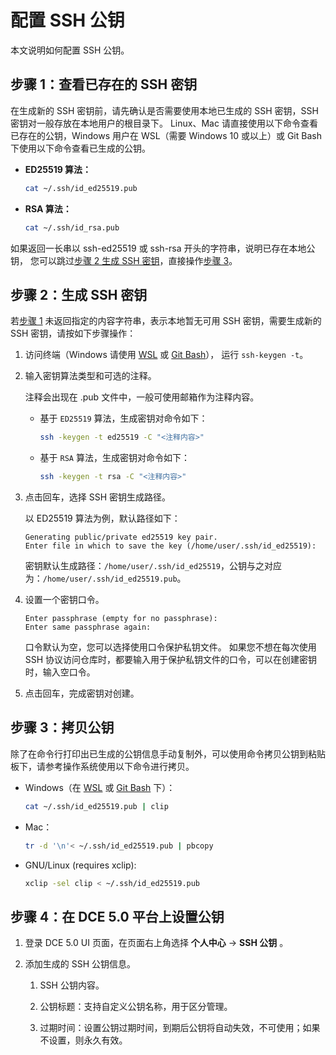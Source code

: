 # 配置 SSH 公钥

本文说明如何配置 SSH 公钥。

## 步骤 1：查看已存在的 SSH 密钥

在生成新的 SSH 密钥前，请先确认是否需要使用本地已生成的 SSH 密钥，SSH 密钥对一般存放在本地用户的根目录下。
Linux、Mac 请直接使用以下命令查看已存在的公钥，Windows 用户在 WSL（需要 Windows 10 或以上）或 Git Bash 下使用以下命令查看已生成的公钥。

- **ED25519 算法：**

    ```bash
    cat ~/.ssh/id_ed25519.pub
    ```

- **RSA 算法：**

    ```bash
    cat ~/.ssh/id_rsa.pub
    ```

如果返回一长串以 ssh-ed25519 或 ssh-rsa 开头的字符串，说明已存在本地公钥，
您可以跳过[步骤 2 生成 SSH 密钥](#2-ssh)，直接操作[步骤 3](#3)。

## 步骤 2：生成 SSH 密钥

若[步骤 1](#1-ssh) 未返回指定的内容字符串，表示本地暂无可用 SSH 密钥，需要生成新的 SSH 密钥，请按如下步骤操作：

1. 访问终端（Windows 请使用 [WSL](https://docs.microsoft.com/zh-cn/windows/wsl/install) 或 [Git Bash](https://gitforwindows.org/)），
   运行 `ssh-keygen -t`。
  
2. 输入密钥算法类型和可选的注释。
  
    注释会出现在 .pub 文件中，一般可使用邮箱作为注释内容。
    
    - 基于 `ED25519` 算法，生成密钥对命令如下：
    
        ```bash
        ssh -keygen -t ed25519 -C "<注释内容>"
        ```
    
    - 基于 `RSA` 算法，生成密钥对命令如下：
    
        ```bash
        ssh -keygen -t rsa -C "<注释内容>"
        ```

3. 点击回车，选择 SSH 密钥生成路径。

    以 ED25519 算法为例，默认路径如下：
    
    ```console
    Generating public/private ed25519 key pair.
    Enter file in which to save the key (/home/user/.ssh/id_ed25519):
    ```
    
    密钥默认生成路径：`/home/user/.ssh/id_ed25519`，公钥与之对应为：`/home/user/.ssh/id_ed25519.pub`。

4. 设置一个密钥口令。

    ```console
    Enter passphrase (empty for no passphrase):
    Enter same passphrase again:
    ```

    口令默认为空，您可以选择使用口令保护私钥文件。
    如果您不想在每次使用 SSH 协议访问仓库时，都要输入用于保护私钥文件的口令，可以在创建密钥时，输入空口令。

5. 点击回车，完成密钥对创建。

## 步骤 3：拷贝公钥

除了在命令行打印出已生成的公钥信息手动复制外，可以使用命令拷贝公钥到粘贴板下，请参考操作系统使用以下命令进行拷贝。

- Windows（在 [WSL](https://docs.microsoft.com/en-us/windows/wsl/install) 或 [Git Bash](https://gitforwindows.org/) 下）：

    ```bash
    cat ~/.ssh/id_ed25519.pub | clip
    ```

- Mac：

    ```bash
    tr -d '\n'< ~/.ssh/id_ed25519.pub | pbcopy
    ```

- GNU/Linux (requires xclip):

    ```bash
    xclip -sel clip < ~/.ssh/id_ed25519.pub
    ```

## 步骤 4：在 DCE 5.0 平台上设置公钥

1. 登录 DCE 5.0 UI 页面，在页面右上角选择 **个人中心** -> **SSH 公钥** 。
  
2. 添加生成的 SSH 公钥信息。
  
    1. SSH 公钥内容。
      
    2. 公钥标题：支持自定义公钥名称，用于区分管理。
      
    3. 过期时间：设置公钥过期时间，到期后公钥将自动失效，不可使用；如果不设置，则永久有效。
